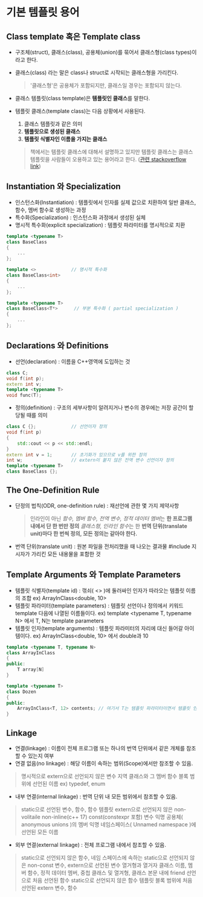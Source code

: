 # 기본 템플릿 용어
## Class template 혹은 Template class
- 구조체(struct), 클래스(class), 공용체(union)를 묶어서 클래스형(class types)이라고 한다.
- 클래스(class) 라는 말은 class나 struct로 시작되는 클래스형을 가리킨다.

    > '클래스형'은 공용체가 포함되지만, 클래스일 경우는 포함되지 않는다.
- 클래스 템플릿(class template)은 **템플릿인 클래스**를 말한다.
- 템플릿 클래스(template class)는 다음 상황에서 사용된다.
    1. 클래스 템플릿과 같은 의미
    2. **템플릿으로 생성된 클래스**
    3. **템플릿 식별자인 이름을 가지는 클래스**
    
    > 책에서는 템플릿 클래스에 대해서 설명하고 있지만 템플릿 클래스는 클래스 템플릿을 사람들이 오용하고 있는 용어라고 한다. ([관련 stackoverflow link]( http://stackoverflow.com/questions/879535/what-is-the-difference-between-a-template-class-and-a-class-template))

## Instantiation 와 Specialization
- 인스턴스화(Instantiation) : 템플릿에서 인자를 실제 값으로 치환하여 일반 클래스, 함수, 멤버 함수로 생성하는 과정
- 특수화(Specialization) : 인스턴스화 과정에서 생성된 실체
- 명시적 특수화(explicit specialization) : 템플릿 파라미터를 명시적으로 치환
```c++
template <typename T>
class BaseClass
{
    ...
};

template <>             // 명시적 특수화
class BaseClass<int>
{
    ...
};

template <typename T>
class BaseClass<T*>      // 부분 특수화 ( partial specialization )
{
    ...
};
```
## Declarations 와 Definitions
- 선언(declaration) : 이름을 C++영역에 도입하는 것
```c++
class C;
void f(int p);
extern int v;
template <typename T>
void func(T);
```
- 정의(definition) : 구조의 세부사항이 알려지거나 변수의 경우에는 저장 공간이 할당될 때를 의미
```c++
class C {};             // 선언이자 정의
void f(int p)
{
    std::cout << p << std::endl;
}
extern int v = 1;       // 초기화가 있으므로 v를 위한 정의
int w;                  // extern이 붙지 않은 전역 변수 선언이자 정의
template <typename T>
class BaseClass {};
```
## The One-Definition Rule
- 단정의 법칙(ODR, one-definition rule) : 재선언에 관한 몇 가지 제약사항

    > 인라인이 아닌 *함수, 멤버 함수, 전역 변수, 정적 데이터 멤버*는 **한 프로그램 내에서 단 한 번만 정의**
    > *클래스형, 인라인 함수*는 한 **번역 단위(translate unit)마다 한 번씩 정의, 모든 정의는 같아야 한다.**
- 번역 단위(translate unit) : 원본 파일을 전처리했을 때 나오는 결과물 #include 지시자가 가리킨 모든 내용물을 포함한 것

## Template Arguments 와 Template Parameters
- 템플릿 식별자(template id) : 꺾쇠( <> )에 둘러싸인 인자가 따라오는 템플릿 이름의 조합 ex) ArrayInClass<double, 10>
- 템플릿 파라미터(template parameters) : 템플릿 선언이나 정의에서 키워드 template 다음에 나열된 이름들이다. ex) template <typename T, typename N> 에서 T, N는 template parameters
- 템플릿 인자(template arguments) : 템플릿 파라미터의 자리에 대신 들어갈 아이템이다. ex) ArrayInClass<double, 10> 에서 double과 10
```c++
template <typename T, typename N>
class ArrayInClass
{
public:
    T array[N]
}

template <typename T>
class Dozen
{
public:
    ArrayInClass<T, 12> contents; // 여기서 T는 템플릿 파라미터이면서 템플릿 인자이다.
}
```
## Linkage
- 연결(linkage) : 이름이 전체 프로그램 또는 하나의 번역 단위에서 같은 개체를 참조 할 수 있는지 여부
- 연결 없음(no linkage) : 해당 이름이 속하는 범위(Scope)에서만 참조할 수 있음.
> 명시적으로 extern으로 선언되지 않은 변수
> 지역 클래스와 그 멤버 함수
> 블록 범위에 선언된 이름 ex) typedef, enum

- 내부 연결(internal linkage) : 번역 단위 내 모든 범위에서 참조할 수 있음.
> static으로 선언된 변수, 함수, 함수 템플릿
> extern으로 선언되지 않은 non-volitaile non-inline(c++ 17) const(constexpr 포함) 변수
> 익명 공용체( anonymous unions )의 멤버
> 익명 네임스페이스( Unnamed namespace )에 선언된 모든 이름

- 외부 연결(external linkage) : 전체 프로그램 내에서 참조할 수 있음.
> static으로 선언되지 않은 함수, 네임 스페이스에 속하는 static으로 선언되지 않은 non-const 변수, extern으로 선언된 변수
> 열거형과 열거자
> 클래스 이름, 멤버 함수, 정적 데이터 멤버, 중첩 클래스 및 열겨형, 클래스 본문 내에 friend 선언으로 처음 선언된 함수
> static으로 선언되지 않은 함수 템플릿
> 블록 범위에 처음 선언된 extern 변수, 함수